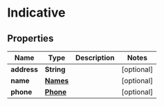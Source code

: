 

# Indicative


## Properties

| Name | Type | Description | Notes |
|------------ | ------------- | ------------- | -------------|
|**address** | **String** |  |  [optional] |
|**name** | [**Names**](Names.md) |  |  [optional] |
|**phone** | [**Phone**](Phone.md) |  |  [optional] |



